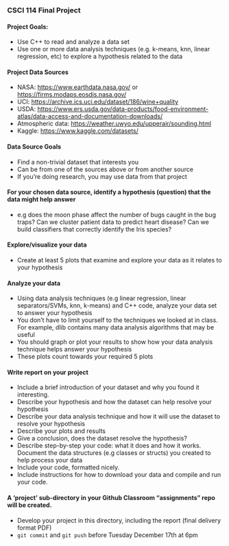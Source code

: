 ### CSCI 114 Final Project

#### Project Goals:
- Use C++ to read and analyze a data set
- Use one or more data analysis techniques (e.g. k-means, knn, linear regression, etc) to explore a hypothesis related to the data

#### Project Data Sources
- NASA: https://www.earthdata.nasa.gov/ or https://firms.modaps.eosdis.nasa.gov/
- UCI: https://archive.ics.uci.edu/dataset/186/wine+quality 
- USDA: https://www.ers.usda.gov/data-products/food-environment-atlas/data-access-and-documentation-downloads/
- Atmospheric data: https://weather.uwyo.edu/upperair/sounding.html
- Kaggle: https://www.kaggle.com/datasets/ 

#### Data Source Goals
- Find a non-trivial dataset that interests you
- Can be from one of the sources above or from another source
- If you’re doing research, you may use data from that project

#### For your chosen data source, identify a hypothesis (question) that the data might help answer
- e.g does the moon phase affect the number of bugs caught in the bug traps? Can we cluster patient data to predict heart disease? Can we build classifiers that correctly identify the Iris species?

#### Explore/visualize your data
- Create at least 5 plots that examine and explore your data as it relates to your hypothesis

#### Analyze your data
- Using data analysis techniques (e.g linear regression, linear separators/SVMs, knn, k-means) and C++ code, analyze your data set to answer your hypothesis
- You don’t have to limit yourself to the techniques we looked at in class. For example, dlib contains many data analysis algorithms that may be useful
- You should graph or plot your results to show how your data analysis technique helps answer your hypothesis
- These plots count towards your required 5 plots

#### Write report on your project
- Include a brief introduction of your dataset and why you found it interesting.
- Describe your hypothesis and how the dataset can help resolve your hypothesis
- Describe your data analysis technique and how it will use the dataset to resolve your hypothesis
- Describe your plots and results
- Give a conclusion, does the dataset resolve the hypothesis?
- Describe step-by-step your code: what it does and how it works. Document the data structures (e.g classes or structs) you created to help process your data
- Include your code, formatted nicely.
- Include instructions for how to download your data and compile and run your code. 

#### A ‘project’ sub-directory in your Github Classroom “assignments” repo will be created.
- Develop your project in this directory, including the report (final delivery format PDF)
- `git commit` and `git push` before Tuesday December 17th at 6pm
